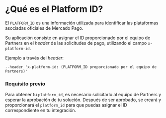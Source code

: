 # ¿Qué es el Platform ID?

El `PLATFORM_ID` es una información utilizada para identificar las plataformas asociadas oficiales de Mercado Pago.

Su aplicación consiste en asignar el ID proporcionado por el equipo de Partners en el _header_ de las solicitudes de pago, utilizando el campo `x-platform-id`.

Ejemplo a través del _header_:

```curl
--header 'x-platform-id: (PLATFORM_ID proporcionado por el equipo de Partners)'
```

### Requisito previo

Para obtener tu `platform_id`, es necesario solicitarlo al equipo de Partners y esperar la aprobación de tu solución. Después de ser aprobado, se creará y proporcionará el `platform_id` para que puedas asignar el ID correspondiente en tu integración.